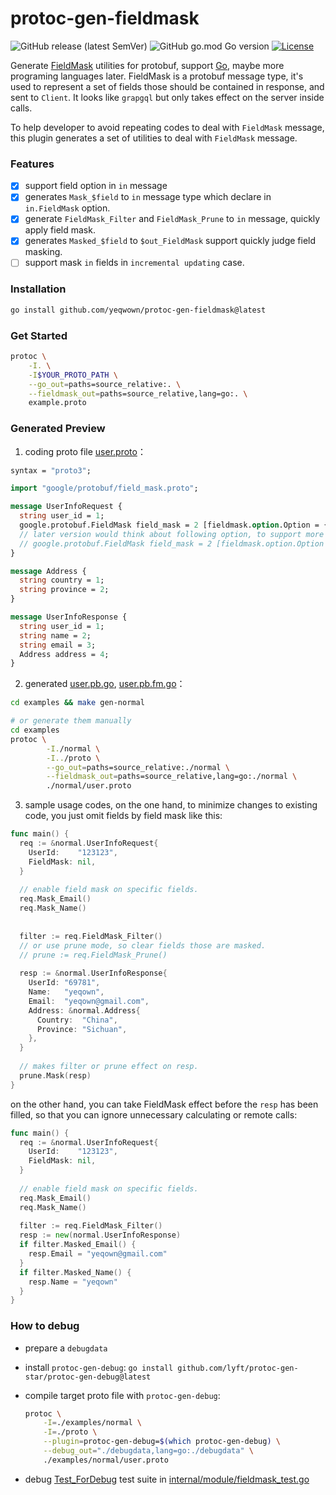 # protoc-gen-fieldmask

![GitHub release (latest SemVer)](https://img.shields.io/github/v/release/yeqown/protoc-gen-fieldmask)
![GitHub go.mod Go version](https://img.shields.io/github/go-mod/go-version/yeqown/protoc-gen-fieldmask)
[![License](https://img.shields.io/badge/license-MIT-green)](./LICENSE)

Generate [FieldMask](https://pkg.go.dev/google.golang.org/protobuf/types/known/fieldmaskpb) utilities for protobuf, 
support [Go](https://golang.org), maybe more programing languages later. FieldMask is a protobuf message type, 
it's used to represent a set of fields those should be contained in response, and sent to `Client`. 
It looks like `grapgql` but only takes effect on the server inside calls.

To help developer to avoid repeating codes to deal with `FieldMask` message, this plugin generates a set of utilities to 
deal with `FieldMask` message.

### Features

- [x] support field option in `in` message
- [x] generates `Mask_$field` to `in` message type which declare in `in.FieldMask` option.
- [x] generate `FieldMask_Filter` and `FieldMask_Prune` to `in` message, quickly apply field mask.  
- [x] generates `Masked_$field` to `$out_FieldMask` support quickly judge field masking. 
- [ ] support mask `in` fields in `incremental updating` case.

### Installation

```sh
go install github.com/yeqwown/protoc-gen-fieldmask@latest
```

### Get Started

```sh
protoc \
	-I. \
	-I$YOUR_PROTO_PATH \
	--go_out=paths=source_relative:. \
	--fieldmask_out=paths=source_relative,lang=go:. \
	example.proto
```

### Generated Preview

1. coding proto file [user.proto](./examples/normal/user.proto)：

```protobuf
syntax = "proto3";

import "google/protobuf/field_mask.proto";

message UserInfoRequest {
  string user_id = 1;
  google.protobuf.FieldMask field_mask = 2 [fieldmask.option.Option = {message: "UserInfoResponse"}];
  // later version would think about following option, to support more usecase in developing.
  // google.protobuf.FieldMask field_mask = 2 [fieldmask.option.Option = {in: {gen: true}, out: {gen: true, message: "UserInfoResponse"} }];
}

message Address {
  string country = 1;
  string province = 2;
}

message UserInfoResponse {
  string user_id = 1;
  string name = 2;
  string email = 3;
  Address address = 4;
}
```

2. generated [user.pb.go](./examples/normal/user.pb.go), [user.pb.fm.go](./examples/normal/user.pb.fm.go)：

```sh
cd examples && make gen-normal

# or generate them manually
cd examples
protoc \
        -I./normal \
        -I../proto \
        --go_out=paths=source_relative:./normal \
        --fieldmask_out=paths=source_relative,lang=go:./normal \
        ./normal/user.proto
```

3. sample usage codes, on the one hand, to minimize changes to existing code, 
you just omit fields by field mask like this:

```go
func main() {
  req := &normal.UserInfoRequest{
    UserId:    "123123",
    FieldMask: nil,
  }
  
  // enable field mask on specific fields.
  req.Mask_Email()
  req.Mask_Name()
  
  
  filter := req.FieldMask_Filter()
  // or use prune mode, so clear fields those are masked. 
  // prune := req.FieldMask_Prune()
  
  resp := &normal.UserInfoResponse{
    UserId: "69781",
    Name:   "yeqown",
    Email:  "yeqown@gmail.com",
    Address: &normal.Address{
      Country:  "China",
      Province: "Sichuan",
    },
  }
  
  // makes filter or prune effect on resp.
  prune.Mask(resp)
}
```

on the other hand, you can take FieldMask effect before the `resp` has been filled, 
so that you can ignore unnecessary calculating or remote calls:

```go
func main() {
  req := &normal.UserInfoRequest{
    UserId:    "123123",
    FieldMask: nil,
  }
  
  // enable field mask on specific fields.
  req.Mask_Email()
  req.Mask_Name()
  
  filter := req.FieldMask_Filter()
  resp := new(normal.UserInfoResponse)
  if filter.Masked_Email() {
    resp.Email = "yeqown@gmail.com"
  }
  if filter.Masked_Name() {
    resp.Name = "yeqown"
  }
}
```

### How to debug

- prepare a `debugdata`
- install `protoc-gen-debug`: `go install github.com/lyft/protoc-gen-star/protoc-gen-debug@latest`
- compile target proto file with `protoc-gen-debug`:

    ```sh
    protoc \
        -I=./examples/normal \
        -I=./proto \
        --plugin=protoc-gen-debug=$(which protoc-gen-debug) \
        --debug_out="./debugdata,lang=go:./debugdata" \
        ./examples/normal/user.proto
    ```
- debug [Test_ForDebug](./internal/module/fieldmask_test.go#L46) test suite
  in [internal/module/fieldmask_test.go](./internal/module/fieldmask_test.go)